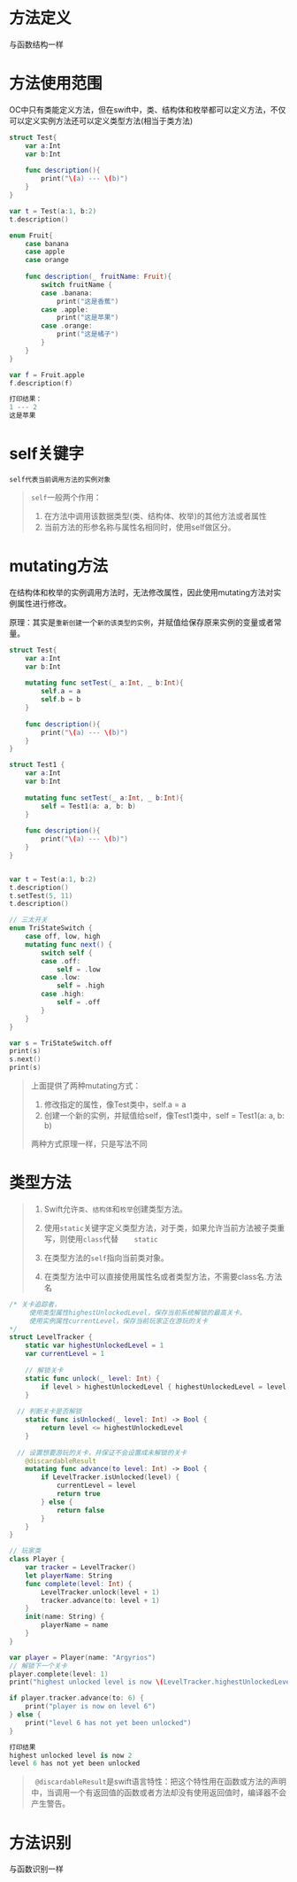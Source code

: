 # 方法定义

与函数结构一样

# 方法使用范围

​		OC中只有类能定义方法，但在swift中，类、结构体和枚举都可以定义方法，不仅可以定义实例方法还可以定义类型方法(相当于类方法)

```swift
struct Test{
    var a:Int
    var b:Int
    
    func description(){
        print("\(a) --- \(b)")
    }
}

var t = Test(a:1, b:2)
t.description()

enum Fruit{
    case banana
    case apple
    case orange
    
    func description(_ fruitName: Fruit){
        switch fruitName {
        case .banana:
            print("这是香蕉")
        case .apple:
            print("这是苹果")
        case .orange:
            print("这是橘子")
        }
    }
}

var f = Fruit.apple
f.description(f)

打印结果：
1 --- 2
这是苹果
```



# self关键字

`self代表当前调用方法的实例对象`

>`self`一般两个作用：
>
>1. 在方法中调用该数据类型(类、结构体、枚举)的其他方法或者属性
>2. 当前方法的形参名称与属性名相同时，使用self做区分。



# mutating方法

​		在结构体和枚举的实例调用方法时，无法修改属性，因此使用mutating方法对实例属性进行修改。

​		原理：其实是`重新创建`一个`新的该类型的实例`，并赋值给保存原来实例的变量或者常量。

```swift
struct Test{
    var a:Int
    var b:Int
    
    mutating func setTest(_ a:Int, _ b:Int){
        self.a = a
        self.b = b
    }
    
    func description(){
        print("\(a) --- \(b)")
    }
}

struct Test1 {
    var a:Int
    var b:Int
    
    mutating func setTest(_ a:Int, _ b:Int){
        self = Test1(a: a, b: b)
    }
    
    func description(){
        print("\(a) --- \(b)")
    }
}


var t = Test(a:1, b:2)
t.description()
t.setTest(5, 11)
t.description()

// 三太开关
enum TriStateSwitch {
    case off, low, high
    mutating func next() {
        switch self {
        case .off:
            self = .low
        case .low:
            self = .high
        case .high:
            self = .off
        }
    }
}

var s = TriStateSwitch.off
print(s)
s.next()
print(s)
```

>上面提供了两种mutating方式：
>
>1. 修改指定的属性，像Test类中，self.a = a
>2. 创建一个新的实例，并赋值给self，像Test1类中，self = Test1(a: a, b: b)
>
>两种方式原理一样，只是写法不同

# 类型方法



> 1. Swift允许`类`、`结构体`和`枚举`创建类型方法。
>
> 2. 使用`static`关键字定义类型方法，对于类，如果允许当前方法被子类重写，则使用`class`代替`	static`
>
> 3. 在类型方法的`self`指向当前类对象。
> 4. 在类型方法中可以直接使用属性名或者类型方法，不需要class名.方法名

```swift
/* 关卡追踪者，
	 使用类型属性highestUnlockedLevel，保存当前系统解锁的最高关卡。
	 使用实例属性currentLevel，保存当前玩家正在游玩的关卡
*/
struct LevelTracker {
    static var highestUnlockedLevel = 1
    var currentLevel = 1
    
    // 解锁关卡
    static func unlock(_ level: Int) {
        if level > highestUnlockedLevel { highestUnlockedLevel = level }
    }
    
  // 判断关卡是否解锁
    static func isUnlocked(_ level: Int) -> Bool {
        return level <= highestUnlockedLevel
    }
    
  // 设置想要游玩的关卡，并保证不会设置成未解锁的关卡
    @discardableResult
    mutating func advance(to level: Int) -> Bool {
        if LevelTracker.isUnlocked(level) {
            currentLevel = level
            return true
        } else {
            return false
        }
    }
}

// 玩家类
class Player {
    var tracker = LevelTracker()
    let playerName: String
    func complete(level: Int) {
        LevelTracker.unlock(level + 1)
        tracker.advance(to: level + 1)
    }
    init(name: String) {
        playerName = name
    }
}

var player = Player(name: "Argyrios")
// 解锁下一个关卡
player.complete(level: 1)
print("highest unlocked level is now \(LevelTracker.highestUnlockedLevel)")

if player.tracker.advance(to: 6) {
    print("player is now on level 6")
} else {
    print("level 6 has not yet been unlocked")
}

打印结果
highest unlocked level is now 2
level 6 has not yet been unlocked
```

>` @discardableResult`是swift语言特性：把这个特性用在函数或方法的声明中，当调用一个有返回值的函数或者方法却没有使用返回值时，编译器不会产生警告。



# 方法识别

与函数识别一样

